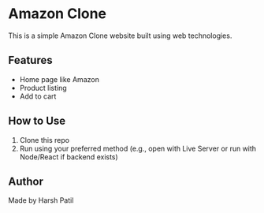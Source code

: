# Amazon Clone

This is a simple Amazon Clone website built using web technologies.

## Features

- Home page like Amazon
- Product listing
- Add to cart

## How to Use

1. Clone this repo
2. Run using your preferred method (e.g., open with Live Server or run with Node/React if backend exists)

## Author

Made by Harsh Patil
